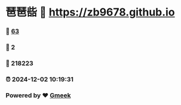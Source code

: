 # 琶琶啙 :link: https://zb9678.github.io 
### :page_facing_up: [63](https://zb9678.github.io/tag.html) 
### :speech_balloon: 2 
### :hibiscus: 218223 
### :alarm_clock: 2024-12-02 10:19:31 
### Powered by :heart: [Gmeek](https://github.com/Meekdai/Gmeek)
